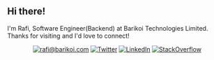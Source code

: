 ## Hi there!
I'm Rafi, Software Engineer(Backend) at Barikoi Technologies Limited. Thanks for visiting and I'd love to connect!


<p align="center">
	<a href="mailto:rafi@barikoi.com?subject=Github%20Visitor&body=Hi%20Rafi,..."><img src="http://img.shields.io/badge/-@rafi-_?label=Send%20Mail&style=social&logo=gmail" alt="rafi@barikoi.com"></a>
	<a href="https://twitter.com/Rafiqul_abprs"><img src="https://img.shields.io/twitter/follow/Rafiqul_abprs" alt="Twitter"></a>
	<a href="https://www.linkedin.com/in/rafiqul-islam-a73886135"><img src="https://img.shields.io/badge/LinkedIn--_.svg?style=social&logo=linkedin" alt="LinkedIn"></a>
	<a href="https://stackoverflow.com/users/9631747/rafiqul-islam"><img src="https://img.shields.io/stackexchange/stackoverflow/r/1061236?logo=stack-overflow&style=social" alt="StackOverflow"></a>
</p>
